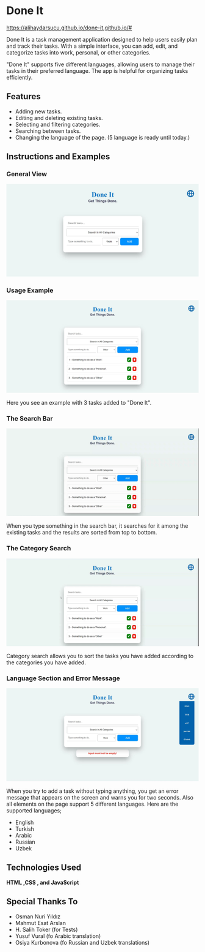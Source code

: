 
# Done It

https://alihaydarsucu.github.io/done-it.github.io/#

Done It is a task management application designed to help users easily plan and track their tasks. With a simple interface, you can add, edit, and categorize tasks into work, personal, or other categories. 

"Done It" supports five different languages, allowing users to manage their tasks in their preferred language. The app is helpful for organizing tasks efficiently.


  
## Features

- Adding new tasks.
- Editing and deleting existing tasks.
- Selecting and filtering categories.
- Searching between tasks.
- Changing the language of the page. (5 language is ready until today.)


## Instructions and Examples

### General View

![General View of "Done It"](Readme_Files/first_photo.JPG)


### Usage Example

![Usage Example](Readme_Files/second_photo.JPG)

Here you see an example with 3 tasks added to "Done It".


### The Search Bar

![Operation of the search bar](Readme_Files/third_gif.gif)

When you type something in the search bar, it searches for it among the existing tasks and the results are sorted from top to bottom.


### The Category Search

![Operation of the categries section](Readme_Files/fourth_gif.gif)

Category search allows you to sort the tasks you have added according to the categories you have added.


### Language Section and Error Message

![Language Section and Error Message](Readme_Files/Bonus_LangaugeSelector_and_Error_Message.JPG)

When you try to add a task without typing anything, you get an error message that appears on the screen and warns you for two seconds. 
Also all elements on the page support 5 different languages.
Here are the supported languages;
- English
- Turkish
- Arabic
- Russian
- Uzbek

  
## Technologies Used

**HTML ,CSS , and JavaScript**

## Special Thanks To

- Osman Nuri Yıldız 
- Mahmut Esat Arslan
- H. Salih Toker (for Tests)
- Yusuf Vural (fo Arabic translation)
- Osiya Kurbonova (fo Russian and Uzbek translations)
